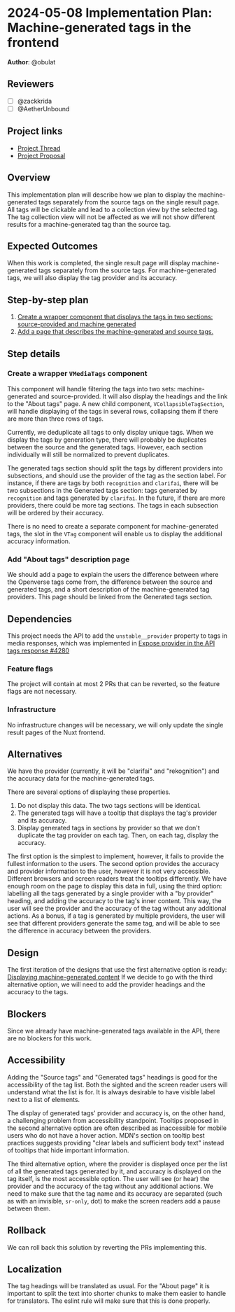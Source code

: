 # 2024-05-08 Implementation Plan: Machine-generated tags in the frontend

**Author**: @obulat

<!-- See the implementation plan guide for more information: https://github.com/WordPress/openverse/tree/19791f51c063d0979112f4b9f4eeace04c8cf5ff/docs/projects#implementation-plans-status-in-rfc -->
<!-- This template is exhaustive and may include sections which aren't relevant to your project. Feel free to remove any sections which would not be useful to have. -->

## Reviewers

<!-- Choose two people at your discretion who make sense to review this based on their existing expertise. Check in to make sure folks aren't currently reviewing more than one other proposal or RFC. -->

- [ ] @zackkrida
- [ ] @AetherUnbound

## Project links

<!-- Enumerate any references to other documents/pages, including milestones and other plans -->

- [Project Thread](https://github.com/WordPress/openverse/issues/431)
- [Project Proposal](/projects/proposals/rekognition_data/20240320-project_proposal_rekognition_data.md)

## Overview

<!-- An overview of the implementation plan, if necessary. Save any specific steps for the section(s) below. -->

This implementation plan will describe how we plan to display the
machine-generated tags separately from the source tags on the single result
page. All tags will be clickable and lead to a collection view by the selected
tag. The tag collection view will not be affected as we will not show different
results for a machine-generated tag than the source tag.

## Expected Outcomes

<!-- List any succinct expected products from this implementation plan. -->

When this work is completed, the single result page will display
machine-generated tags separately from the source tags. For machine-generated
tags, we will also display the tag provider and its accuracy.

## Step-by-step plan

<!--
List the ordered steps of the plan in the form of imperative-tone issue titles.

The goal of this section is to give a high-level view of the order of implementation any relationships like
blockages or other dependencies that exist between steps of the plan. Link each step to the step description
in the following section.

If special deployments are required between steps, explicitly note them here. Additionally, highlight key
milestones like when a feature flag could be made available in a particular environment.
-->

1. [Create a wrapper component that displays the tags in two sections: source-provided and machine generated](#create-a-wrapper-vmediatags-component)
2. [Add a page that describes the machine-generated and source tags.](#add-about-tags-description-page)

## Step details

<!--
Describe all of the implementation steps listed in the "step-by-step plan" in detail.

For each step description, ensure the heading includes an obvious reference to the step as described in the
"step-by-step plan" section above.
-->

### Create a wrapper `VMediaTags` component

This component will handle filtering the tags into two sets: machine-generated
and source-provided. It will also display the headings and the link to the
"About tags" page. A new child component, `VCollapsibleTagSection`, will handle
displaying of the tags in several rows, collapsing them if there are more than
three rows of tags.

Currently, we deduplicate all tags to only display unique tags. When we display
the tags by generation type, there will probably be duplicates between the
source and the generated tags. However, each section individually will still be
normalized to prevent duplicates.

The generated tags section should split the tags by different providers into
subsections, and should use the provider of the tag as the section label. For
instance, if there are tags by both `recognition` and `clarifai`, there will be
two subsections in the Generated tags section: tags generated by `recognition`
and tags generated by `clarifai`. In the future, if there are more providers,
there could be more tag sections. The tags in each subsection will be ordered by
their accuracy.

There is no need to create a separate component for machine-generated tags, the
slot in the `VTag` component will enable us to display the additional accuracy
information.

### Add "About tags" description page

We should add a page to explain the users the difference between where the
Openverse tags come from, the difference between the source and generated tags,
and a short description of the machine-generated tag providers. This page should
be linked from the Generated tags section.

## Dependencies

This project needs the API to add the `unstable__provider` property to tags in
media responses, which was implemented in
[Expose provider in the API tags response #4280](https://github.com/WordPress/openverse/pull/4280)

### Feature flags

<!-- List feature flags/environment variables that will be utilised in the development of this plan. -->

The project will contain at most 2 PRs that can be reverted, so the feature
flags are not necessary.

### Infrastructure

<!-- Describe any infrastructure that will need to be provisioned or modified. In particular, identify associated potential cost changes. -->

No infrastructure changes will be necessary, we will only update the single
result pages of the Nuxt frontend.

## Alternatives

<!-- Describe any alternatives considered and why they were not chosen or recommended. -->

We have the provider (currently, it will be "clarifai" and "rekognition") and
the accuracy data for the machine-generated tags.

There are several options of displaying these properties.

1. Do not display this data. The two tags sections will be identical.
2. The generated tags will have a tooltip that displays the tag's provider and
   its accuracy.
3. Display generated tags in sections by provider so that we don't duplicate the
   tag provider on each tag. Then, on each tag, display the accuracy.

The first option is the simplest to implement, however, it fails to provide the
fullest information to the users. The second option provides the accuracy and
provider information to the user, however it is not very accessible. Different
browsers and screen readers treat the tooltips differently. We have enough room
on the page to display this data in full, using the third option: labelling all
the tags generated by a single provider with a "by provider" heading, and adding
the accuracy to the tag's inner content. This way, the user will see the
provider and the accuracy of the tag without any additional actions. As a bonus,
if a tag is generated by multiple providers, the user will see that different
providers generate the same tag, and will be able to see the difference in
accuracy between the providers.

## Design

<!-- Note any design requirements for this plan. -->

The first iteration of the designs that use the first alternative option is
ready:
[Displaying machine-generated content](https://github.com/WordPress/openverse/issues/4192)
If we decide to go with the third alternative option, we will need to add the
provider headings and the accuracy to the tags.

## Blockers

<!-- What hard blockers exist that prevent further work on this project? -->

Since we already have machine-generated tags available in the API, there are no
blockers for this work.

## Accessibility

<!-- Are there specific accessibility concerns relevant to this plan? Do you expect new UI elements that would need particular care to ensure they're implemented in an accessible way? Consider also low-spec device and slow internet accessibility, if relevant. -->

Adding the "Source tags" and "Generated tags" headings is good for the
accessibility of the tag list. Both the sighted and the screen reader users will
understand what the list is for. It is always desirable to have visible label
next to a list of elements.

The display of generated tags' provider and accuracy is, on the other hand, a
challenging problem from accessibility standpoint. Tooltips proposed in the
second alternative option are often described as inaccessible for mobile users
who do not have a hover action. MDN's section on tooltip best practices suggests
providing "clear labels and sufficient body text" instead of tooltips that hide
important information.

The third alternative option, where the provider is displayed once per the list
of all the generated tags generated by it, and accuracy is displayed on the tag
itself, is the most accessible option. The user will see (or hear) the provider
and the accuracy of the tag without any additional actions. We need to make sure
that the tag name and its accuracy are separated (such as with an invisible,
`sr-only`, dot) to make the screen readers add a pause between them.

## Rollback

<!-- How do we roll back this solution in the event of failure? Are there any steps that can not easily be rolled back? -->

We can roll back this solution by reverting the PRs implementing this.

## Localization

<!-- Any translation or regional requirements? Any differing legal requirements based on user location? -->

The tag headings will be translated as usual. For the "About page" it is
important to split the text into shorter chunks to make them easier to handle
for translators. The eslint rule will make sure that this is done properly.
